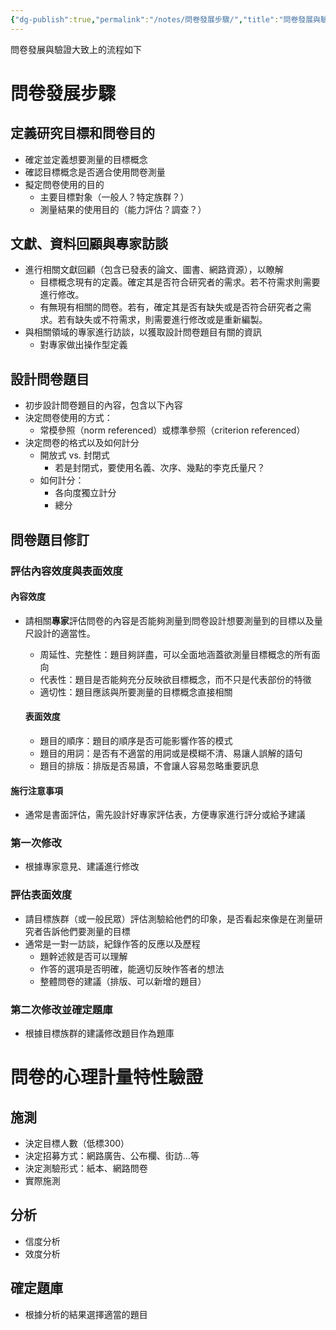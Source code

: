```yaml
---
{"dg-publish":true,"permalink":"/notes/問卷發展步驟/","title":"問卷發展與驗證的步驟","tags":["guideline","note","measurement"],"created":"2023-05-11T00:00:00.000Z","updated":"2023-05-31T00:00:00.000Z"}
---
```



問卷發展與驗證大致上的流程如下

# 問卷發展步驟

## 定義研究目標和問卷目的

- 確定並定義想要測量的目標概念
- 確認目標概念是否適合使用問卷測量
- 擬定問卷使用的目的
  - 主要目標對象（一般人？特定族群？）
  - 測量結果的使用目的（能力評估？調查？）

## 文獻、資料回顧與專家訪談

- 進行相關文獻回顧（包含已發表的論文、圖書、網路資源），以瞭解
  - 目標概念現有的定義。確定其是否符合研究者的需求。若不符需求則需要進行修改。
  - 有無現有相關的問卷。若有，確定其是否有缺失或是否符合研究者之需求。若有缺失或不符需求，則需要進行修改或是重新編製。
- 與相關領域的專家進行訪談，以獲取設計問卷題目有關的資訊
    - 對專家做出操作型定義


## 設計問卷題目

- 初步設計問卷題目的內容，包含以下內容
- 決定問卷使用的方式：
  - 常模參照（norm referenced）或標準參照（criterion referenced）
- 決定問卷的格式以及如何計分
  - 開放式 vs. 封閉式
    - 若是封閉式，要使用名義、次序、幾點的李克氏量尺？
  - 如何計分：
    - 各向度獨立計分
    - 總分

## 問卷題目修訂

### 評估內容效度與表面效度

#### 內容效度

- 請相關**專家**評估問卷的內容是否能夠測量到問卷設計想要測量到的目標以及量尺設計的適當性。
  - 周延性、完整性：題目夠詳盡，可以全面地涵蓋欲測量目標概念的所有面向
  - 代表性：題目是否能夠充分反映欲目標概念，而不只是代表部份的特徵
  - 適切性：題目應該與所要測量的目標概念直接相關

  #### 表面效度
  
  - 題目的順序：題目的順序是否可能影響作答的模式
  - 題目的用詞：是否有不適當的用詞或是模糊不清、易讓人誤解的語句
  - 題目的排版：排版是否易讀，不會讓人容易忽略重要訊息

#### 施行注意事項
- 通常是書面評估，需先設計好專家評估表，方便專家進行評分或給予建議

### 第一次修改

- 根據專家意見、建議進行修改

### 評估表面效度

- 請目標族群（或一般民眾）評估測驗給他們的印象，是否看起來像是在測量研究者告訴他們要測量的目標
- 通常是一對一訪談，紀錄作答的反應以及歷程
  - 題幹述敘是否可以理解
  - 作答的選項是否明確，能適切反映作答者的想法
  - 整體問卷的建議（排版、可以新增的題目）

### 第二次修改並確定題庫

- 根據目標族群的建議修改題目作為題庫

# 問卷的心理計量特性驗證

## 施測

- 決定目標人數（低標300）
- 決定招募方式：網路廣告、公布欄、街訪…等
- 決定測驗形式：紙本、網路問卷
- 實際施測

## 分析

- 信度分析
- 效度分析

## 確定題庫

- 根據分析的結果選擇適當的題目



